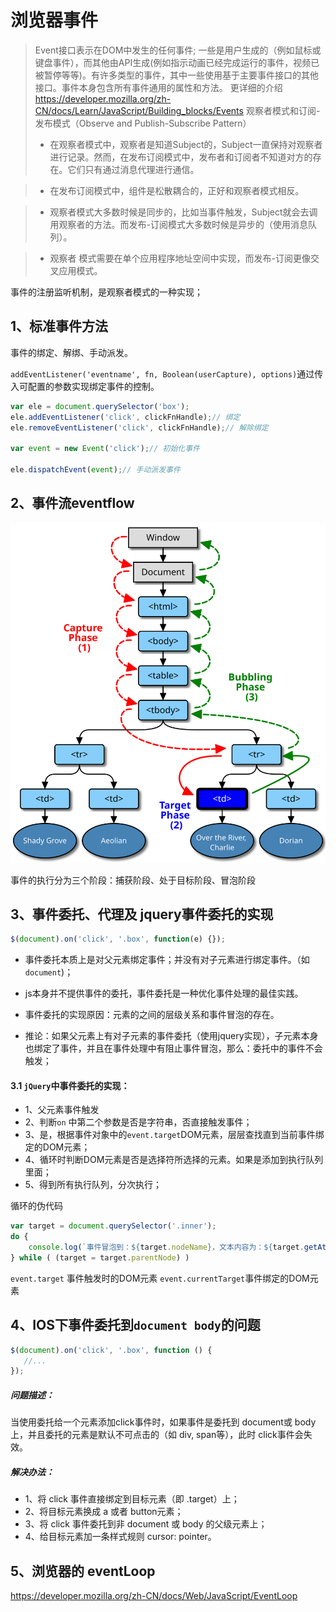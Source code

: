 #  浏览器事件

> Event接口表示在DOM中发生的任何事件; 一些是用户生成的（例如鼠标或键盘事件），而其他由API生成(例如指示动画已经完成运行的事件，视频已被暂停等等)。有许多类型的事件，其中一些使用基于主要事件接口的其他接口。事件本身包含所有事件通用的属性和方法。
> 更详细的介绍 https://developer.mozilla.org/zh-CN/docs/Learn/JavaScript/Building_blocks/Events
> 观察者模式和订阅-发布模式（Observe and Publish-Subscribe Pattern）
>
> -  在观察者模式中，观察者是知道Subject的，Subject一直保持对观察者进行记录。然而，在发布订阅模式中，发布者和订阅者不知道对方的存在。它们只有通过消息代理进行通信。

> - 在发布订阅模式中，组件是松散耦合的，正好和观察者模式相反。

> - 观察者模式大多数时候是同步的，比如当事件触发，Subject就会去调用观察者的方法。而发布-订阅模式大多数时候是异步的（使用消息队列）。

> - 观察者 模式需要在单个应用程序地址空间中实现，而发布-订阅更像交叉应用模式。

事件的注册监听机制，是观察者模式的一种实现；

## 1、标准事件方法

事件的绑定、解绑、手动派发。

`addEventListener('eventname', fn, Boolean(userCapture), options)`通过传入可配置的参数实现绑定事件的控制。

```js
var ele = document.querySelector('box');
ele.addEventListener('click', clickFnHandle);// 绑定
ele.removeEventListener('click', clickFnHandle);// 解除绑定

var event = new Event('click');// 初始化事件

ele.dispatchEvent(event);// 手动派发事件
```

## 2、事件流eventflow

![事件流](.\imgs\eventflow.svg)

事件的执行分为三个阶段：捕获阶段、处于目标阶段、冒泡阶段

## 3、事件委托、代理及 jquery事件委托的实现

```js
$(document).on('click', '.box', function(e) {});
```

* 事件委托本质上是对父元素绑定事件；并没有对子元素进行绑定事件。（如`document`)；
* js本身并不提供事件的委托，事件委托是一种优化事件处理的最佳实践。
* 事件委托的实现原因：元素的之间的层级关系和事件冒泡的存在。

* 推论：如果父元素上有对子元素的事件委托（使用jquery实现），子元素本身也绑定了事件，并且在事件处理中有阻止事件冒泡，那么：委托中的事件不会触发；

#### 3.1 `jQuery`中事件委托的实现：

* 1、父元素事件触发
* 2、判断`on` 中第二个参数是否是字符串，否直接触发事件；
* 3、是，根据事件对象中的`event.target`DOM元素，层层查找直到当前事件绑定的DOM元素；
* 4、循环时判断DOM元素是否是选择符所选择的元素。如果是添加到执行队列里面；
* 5、得到所有执行队列，分次执行；

循环的伪代码

```js
var target = document.querySelector('.inner');
do {
	console.log(`事件冒泡到：${target.nodeName}，文本内容为：${target.getAttribute('index')}`);
} while ( (target = target.parentNode) )
```




`event.target` 事件触发时的DOM元素
`event.currentTarget`事件绑定的DOM元素



## 4、IOS下事件委托到`document body`的问题
``` js
$(document).on('click', '.box', function () {
   //... 
});
```
#####  问题描述：
当使用委托给一个元素添加click事件时，如果事件是委托到 document或 body上，并且委托的元素是默认不可点击的（如 div, span等），此时 click事件会失效。
##### 解决办法：
- 1、将 click 事件直接绑定到目标元素（即 .target）上；
- 2、将目标元素换成 a 或者 button元素；
- 3、将 click 事件委托到非 document 或 body 的父级元素上；
- 4、给目标元素加一条样式规则 cursor: pointer。
## 5、浏览器的 eventLoop
https://developer.mozilla.org/zh-CN/docs/Web/JavaScript/EventLoop
